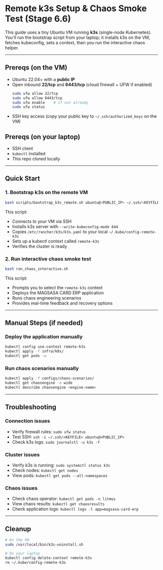# Remote k3s Setup & Chaos Smoke Test (Stage 6.6)

This guide uses a tiny Ubuntu VM running **k3s** (single-node Kubernetes). You'll run the bootstrap script from your laptop; it installs k3s on the VM, fetches kubeconfig, sets a context, then you run the interactive chaos helper.

---

## Prereqs (on the VM)
- Ubuntu 22.04+ with a **public IP**
- Open inbound **22/tcp** and **6443/tcp** (cloud firewall + UFW if enabled)
  ```bash
  sudo ufw allow 22/tcp
  sudo ufw allow 6443/tcp
  sudo ufw enable    # if not already
  sudo ufw status
  ```
- SSH key access (copy your public key to `~/.ssh/authorized_keys` on the VM)

## Prereqs (on your laptop)
- SSH client
- `kubectl` installed
- This repo cloned locally

---

## Quick Start

### 1. Bootstrap k3s on the remote VM
```bash
bash scripts/bootstrap_k3s_remote.sh ubuntu@<PUBLIC_IP> ~/.ssh/<KEYFILE>
```

This script:
- Connects to your VM via SSH
- Installs k3s server with `--write-kubeconfig-mode 644`
- Copies `/etc/rancher/k3s/k3s.yaml` to your local `~/.kube/config-remote-k3s`
- Sets up a kubectl context called `remote-k3s`
- Verifies the cluster is ready

### 2. Run interactive chaos smoke test
```bash
bash run_chaos_interactive.sh
```

This script:
- Prompts you to select the `remote-k3s` context
- Deploys the MAGSASA CARD ERP application
- Runs chaos engineering scenarios
- Provides real-time feedback and recovery options

---

## Manual Steps (if needed)

### Deploy the application manually
```bash
kubectl config use-context remote-k3s
kubectl apply -f infra/k8s/
kubectl get pods -w
```

### Run chaos scenarios manually
```bash
kubectl apply -f configs/chaos-scenarios/
kubectl get chaosengine -o wide
kubectl describe chaosengine <engine-name>
```

---

## Troubleshooting

### Connection issues
- Verify firewall rules: `sudo ufw status`
- Test SSH: `ssh -i ~/.ssh/<KEYFILE> ubuntu@<PUBLIC_IP>`
- Check k3s logs: `sudo journalctl -u k3s -f`

### Cluster issues
- Verify k3s is running: `sudo systemctl status k3s`
- Check nodes: `kubectl get nodes`
- View pods: `kubectl get pods --all-namespaces`

### Chaos issues
- Check chaos operator: `kubectl get pods -n litmus`
- View chaos results: `kubectl get chaosresults`
- Check application logs: `kubectl logs -l app=magsasa-card-erp`

---

## Cleanup
```bash
# On the VM
sudo /usr/local/bin/k3s-uninstall.sh

# On your laptop
kubectl config delete-context remote-k3s
rm ~/.kube/config-remote-k3s
```
